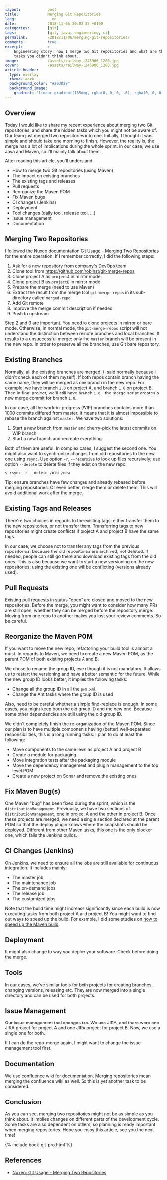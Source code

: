 ```yaml
---
layout:            post
title:             Merging Git Repositories
lang:                en
date:              2018-11-06 20:02:35 +0100
categories:        [git]
tags:              [git, java, engineering, ci]
permalink:         /2018/11/06/merging-git-repositories/
comments:          true
excerpt:           >
    Engineering story: how I merge two Git repositories and what are the hidden
    tasks you didn't think about.
image:             /assets/railway-1245906_1280.jpg
cover:             /assets/railway-1245906_1280.jpg
article_header:
  type: overlay
  theme: dark
  background_color: "#203028"
  background_image:
    gradient: "linear-gradient(135deg, rgba(0, 0, 0, .6), rgba(0, 0, 0, .4))"
---
```


## Overview

Today I would like to share my recent experience about merging two Git
repositories, and share the hidden tasks which you might not be aware of.
Our team just merged two repositories into one. Initially, I thought it
was simple and should take one morning to finish. However, the reality is,
the merge has a lot of implications during the whole sprint. In our
case, we use Java and Maven, so I'll mainly talk about them.

After reading this article, you'll understand:

- How to merge two Git repositories (using Maven)
- The impact on existing branches
- The existing tags and releases
- Pull requests
- Reorganize the Maven POM
- Fix Maven bugs
- CI changes (Jenkins)
- Deployment
- Tool changes (daily tool, release tool, ...)
- Issue management
- Documentation

## Merging Two Repositories

I followed the Nuxeo documentation [Git Usage - Merging Two Repositories][1] for
the entire operation. If I remember correctly, I did the following steps:

1. Ask for a new repository from company's DevOps team
2. Clone tool from <https://github.com/robinst/git-merge-repos>
3. Clone project A as `projectA` in mirror mode
4. Clone project B as `projectB` in mirror mode
5. Prepare the merge (need to use Maven)
6. Extract the result from the merge tool `git-merge-repos` in its sub-directory
   called `merged-repo`
7. Add Git remote
8. Improve the merge commit description if needed
9. Push to upstream

Step 2 and 3 are important. You need to clone projects in mirror or bare mode.
Otherwise, in normal mode, the `git-merge-repos` script will not understand the
distinction between remote branches and local branches. It results to a
unsuccessful merge: only the `master` branch will be present in the new repo. In
order to preserve all the branches, use Git bare repository.

## Existing Branches

Normally, all the existing branches are merged. (I said normally because I
didn't check each of them myself). If both repos contain branch having the same
name, they will be merged as one branch in the new repo. For example, we have
branch `1.0` on project A, and branch `1.0` on project B. Then in final project,
we'll still have branch `1.0`—the merge script creates a new merge commit for
branch `1.0`.

In our case, all the work-in-progress (WIP) branches contains more than 1000
commits differed from master. It means that it is almost impossible to rebase
the branch against `master`. We have two solutions:

1. Start a new branch from `master` and cherry-pick the latest commits on WIP branch
2. Start a new branch and recreate everything

Both of them are useful. In complex cases, I suggest the second one. You might
also want to synchronize changes from old repositories to the new one using
`rsync`. Use option `-r`, `--recursive` to look up files recursively; use option
`--delete` to delete files if they exist on the new repo:

    $ rsync -r --delete /old /new

Tip: ensure branches have few changes and already rebased before merging
repositories. Or even better, merge them or delete them. This will avoid
additional work after the merge.

## Existing Tags and Releases

There're two choices in regards to the existing tags: either transfer them to
the new repositories, or not transfer them. Transferring tags to new repositories
might create conflicts if project A and project B have the same tags.

In our case, we choose not to transfer any tags from the previous repositories.
Because the old repositories are archived, not deleted. If needed, people can
still go there and download existing tags from the old ones. This is also
because we want to start a new versioning on the new repositories: using the
existing one will be conflicting (versions already used).

## Pull Requests

Existing pull requests in status "open" are closed and moved to the new
repositories. Before the merge, you might want to consider how many PRs are
still open, whether they can be merged before the repository merge. Moving from
one repo to another makes you lost your review comments. So be careful.

## Reorganize the Maven POM

If you want to move the new repo, refactoring your build tool is almost a must.
In regards to Maven, we need to create a new Maven POM, as the parent POM of
both existing projects A and B.

We chose to rename the group ID, even though it is not mandatory. It allows us
to restart the versioning and have a better semantic for the future. While the
new group ID looks better, it implies the following tasks:

- Change all the group ID in all the `pom.xml`
- Change the Ant tasks where the group ID is used

Also, need to be careful whether a simple find-replace is enough. In some
cases, you might keep both the old group ID and the new one. Because some other
dependencies are still using the old group ID.

We didn't completely finish the re-organization of the Maven POM. Since our plan
is to have multiple components having (better) well-separated responsibilities,
this is a long running tasks. I plan to do at least the following:

- Move components to the same level as project A and project B
- Create a module for packaging
- Move integration tests after the packaging module
- Move the dependency management and plugin management to the top level POM
- Create a new project on Sonar and remove the existing ones

## Fix Maven Bug(s)

One Maven "bug" has been fixed during the sprint, which is the
`distributionManagement`. Previously, we have two sections of
`distributionManagement`, one in project A and the other in project B. Once
these projects are merged, we need a single section declared at the parent POM
so that the deploy plugin knows where the snapshots should be deployed.
Different from other Maven tasks, this one is the only blocker one, which fails
the Jenkins builds.

## CI Changes (Jenkins)

On Jenkins, we need to ensure all the jobs are still available for continuous
integration. It includes mainly:

- The master job
- The maintenance job
- The on-demand jobs
- The release job
- The customized jobs

Note that the build time might increase significantly since each build is now
executing tasks from both project A and project B! You might want to find out
ways to speed up the build. For example, I did some studies on [how to speed up
the Maven build][2].

## Deployment

It might also change to way you deploy your software. Check before doing the
merge.

## Tools

In our cases, we've similar tools for both projects for creating branches,
changing versions, releasing etc. They are now merged into a single directory
and can be used for both projects.

## Issue Management

Our issue management tool changes too. We use JIRA, and there were one JIRA
project for project A and one JIRA project for project B. Now, we use a single
one for both.

If I can do the repo-merge again, I might want to change the issue management
tool first.

## Documentation

We use confluence wiki for documentation. Merging repositories mean merging the
confluence wiki as well. So this is yet another task to be considered.

## Conclusion

As you can see, merging two repositories might not be as simple as you think
about. It implies changes on different parts of the development cycle. Some
tasks are also dependent on others, so planning is ready important when
merging repositories.
Hope you enjoy this article, see you the next time!

{% include book-git-pro.html %}

## References

- [Nuxeo: Git Usage - Merging Two Repositories][1]

[1]: https://doc.nuxeo.com/corg/git-usage/#merging-two-repositories
[2]: /2018/11/01/speed-up-the-maven-build/
